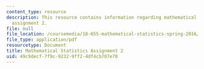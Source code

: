 ```yaml
---
content_type: resource
description: This resource contains information regarding mathematical statistics,
  assignment 2.
file: null
file_location: /coursemedia/18-655-mathematical-statistics-spring-2016/49c9decf7f9c92329ff24df4cb707e70_MIT18_655S16_ProblemSet_2.pdf
file_type: application/pdf
resourcetype: Document
title: Mathematical Statistics Assignment 2
uid: 49c9decf-7f9c-9232-9ff2-4df4cb707e70
---
```

